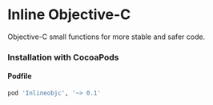 # Inline Objective-C
Objective-C small functions for more stable and safer code. 


### Installation with CocoaPods
#### Podfile
```ruby
pod 'Inlineobjc', '~> 0.1'
```


